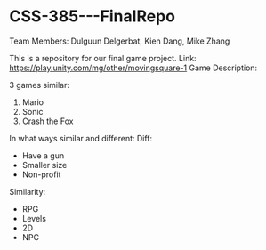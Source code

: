 # CSS-385---FinalRepo

Team Members: Dulguun Delgerbat, Kien Dang, Mike Zhang

This is a repository for our final game project.
Link: https://play.unity.com/mg/other/movingsquare-1
Game Description: 

3 games similar:
1. Mario
2. Sonic
3. Crash the Fox

In what ways similar and different:
Diff:
  - Have a gun
  - Smaller size
  - Non-profit
    
Similarity:



  - RPG
  - Levels
  - 2D
  - NPC


